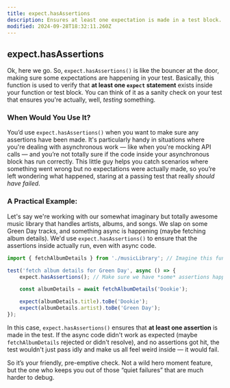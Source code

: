 ```yaml
---
title: expect.hasAssertions
description: Ensures at least one expectation is made in a test block.
modified: 2024-09-28T18:32:11.260Z
---
```


## expect.hasAssertions

Ok, here we go. So, `expect.hasAssertions()` is like the bouncer at the door, making sure some expectations are happening in your test. Basically, this function is used to verify that **at least one `expect` statement** exists inside your function or test block. You can think of it as a sanity check on your test that ensures you're actually, well, *testing* something.

### When Would You Use It?

You’d use `expect.hasAssertions()` when you want to make sure any assertions have been made. It's particularly handy in situations where you're dealing with asynchronous work — like when you're mocking API calls — and you’re not totally sure if the code inside your asynchronous block has run correctly. This little guy helps you catch scenarios where something went wrong but no expectations were actually made, so you’re left wondering what happened, staring at a passing test that really *should have failed*.

### A Practical Example:

Let's say we're working with our somewhat imaginary but totally awesome music library that handles artists, albums, and songs. We slap on some Green Day tracks, and something async is happening (maybe fetching album details). We'd use `expect.hasAssertions()` to ensure that the assertions inside actually run, even with async code.

```javascript
import { fetchAlbumDetails } from './musicLibrary'; // Imagine this function fetches album details

test('fetch album details for Green Day', async () => {
	expect.hasAssertions(); // Make sure we have *some* assertions happening in this test

	const albumDetails = await fetchAlbumDetails('Dookie');

	expect(albumDetails.title).toBe('Dookie');
	expect(albumDetails.artist).toBe('Green Day');
});
```

In this case, `expect.hasAssertions()` ensures that **at least one assertion** is made in the test. If the async code didn't work as expected (maybe `fetchAlbumDetails` rejected or didn't resolve), and no assertions got hit, the test wouldn't just pass idly and make us all feel weird inside — it would fail.

So it’s your friendly, pre-emptive check. Not a wild hero moment feature, but the one who keeps you out of those “quiet failures” that are much harder to debug.

```ts
```
